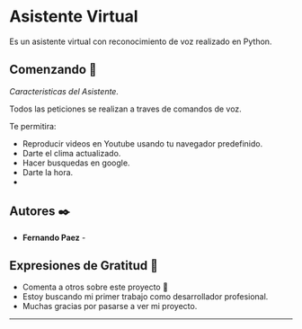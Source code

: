 # Asistente Virtual

Es un asistente virtual con reconocimiento de voz realizado en Python.

## Comenzando 🚀

_Caracteristicas del Asistente._

Todos las peticiones se realizan a traves de comandos de voz.

Te permitira: 
  * Reproducir videos en Youtube usando tu navegador predefinido.
  * Darte el clima actualizado.
  * Hacer busquedas en google.
  * Darte la hora.
  * 


## Autores ✒️

* **Fernando Paez** - 


## Expresiones de Gratitud 🎁

* Comenta a otros sobre este proyecto 📢
* Estoy buscando mi primer trabajo como desarrollador profesional. 
* Muchas gracias por pasarse a ver mi proyecto.



---
